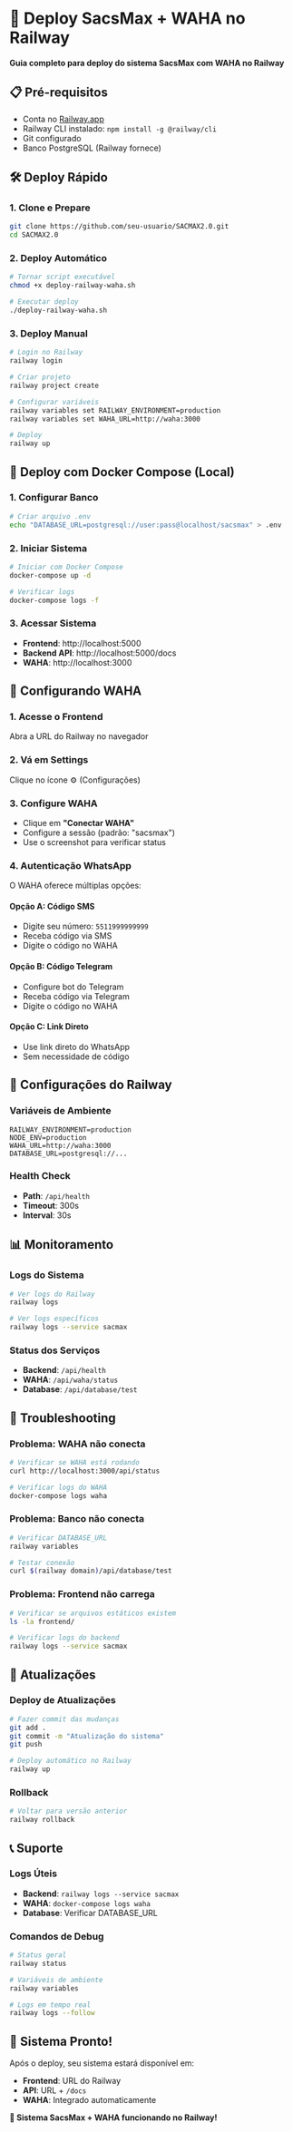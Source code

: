 # 🚀 Deploy SacsMax + WAHA no Railway

**Guia completo para deploy do sistema SacsMax com WAHA no Railway**

## 📋 Pré-requisitos

- Conta no [Railway.app](https://railway.app)
- Railway CLI instalado: `npm install -g @railway/cli`
- Git configurado
- Banco PostgreSQL (Railway fornece)

## 🛠️ Deploy Rápido

### 1. Clone e Prepare
```bash
git clone https://github.com/seu-usuario/SACMAX2.0.git
cd SACMAX2.0
```

### 2. Deploy Automático
```bash
# Tornar script executável
chmod +x deploy-railway-waha.sh

# Executar deploy
./deploy-railway-waha.sh
```

### 3. Deploy Manual
```bash
# Login no Railway
railway login

# Criar projeto
railway project create

# Configurar variáveis
railway variables set RAILWAY_ENVIRONMENT=production
railway variables set WAHA_URL=http://waha:3000

# Deploy
railway up
```

## 🐳 Deploy com Docker Compose (Local)

### 1. Configurar Banco
```bash
# Criar arquivo .env
echo "DATABASE_URL=postgresql://user:pass@localhost/sacsmax" > .env
```

### 2. Iniciar Sistema
```bash
# Iniciar com Docker Compose
docker-compose up -d

# Verificar logs
docker-compose logs -f
```

### 3. Acessar Sistema
- **Frontend**: http://localhost:5000
- **Backend API**: http://localhost:5000/docs
- **WAHA**: http://localhost:3000

## 📱 Configurando WAHA

### 1. Acesse o Frontend
Abra a URL do Railway no navegador

### 2. Vá em Settings
Clique no ícone ⚙️ (Configurações)

### 3. Configure WAHA
- Clique em **"Conectar WAHA"**
- Configure a sessão (padrão: "sacsmax")
- Use o screenshot para verificar status

### 4. Autenticação WhatsApp
O WAHA oferece múltiplas opções:

#### Opção A: Código SMS
- Digite seu número: `5511999999999`
- Receba código via SMS
- Digite o código no WAHA

#### Opção B: Código Telegram
- Configure bot do Telegram
- Receba código via Telegram
- Digite o código no WAHA

#### Opção C: Link Direto
- Use link direto do WhatsApp
- Sem necessidade de código

## 🔧 Configurações do Railway

### Variáveis de Ambiente
```env
RAILWAY_ENVIRONMENT=production
NODE_ENV=production
WAHA_URL=http://waha:3000
DATABASE_URL=postgresql://...
```

### Health Check
- **Path**: `/api/health`
- **Timeout**: 300s
- **Interval**: 30s

## 📊 Monitoramento

### Logs do Sistema
```bash
# Ver logs do Railway
railway logs

# Ver logs específicos
railway logs --service sacmax
```

### Status dos Serviços
- **Backend**: `/api/health`
- **WAHA**: `/api/waha/status`
- **Database**: `/api/database/test`

## 🚨 Troubleshooting

### Problema: WAHA não conecta
```bash
# Verificar se WAHA está rodando
curl http://localhost:3000/api/status

# Verificar logs do WAHA
docker-compose logs waha
```

### Problema: Banco não conecta
```bash
# Verificar DATABASE_URL
railway variables

# Testar conexão
curl $(railway domain)/api/database/test
```

### Problema: Frontend não carrega
```bash
# Verificar se arquivos estáticos existem
ls -la frontend/

# Verificar logs do backend
railway logs --service sacmax
```

## 🔄 Atualizações

### Deploy de Atualizações
```bash
# Fazer commit das mudanças
git add .
git commit -m "Atualização do sistema"
git push

# Deploy automático no Railway
railway up
```

### Rollback
```bash
# Voltar para versão anterior
railway rollback
```

## 📞 Suporte

### Logs Úteis
- **Backend**: `railway logs --service sacmax`
- **WAHA**: `docker-compose logs waha`
- **Database**: Verificar DATABASE_URL

### Comandos de Debug
```bash
# Status geral
railway status

# Variáveis de ambiente
railway variables

# Logs em tempo real
railway logs --follow
```

## 🎉 Sistema Pronto!

Após o deploy, seu sistema estará disponível em:
- **Frontend**: URL do Railway
- **API**: URL + `/docs`
- **WAHA**: Integrado automaticamente

**🚀 Sistema SacsMax + WAHA funcionando no Railway!**


